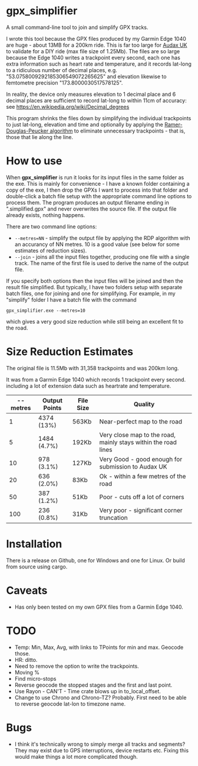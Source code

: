# gpx_simplifier

A small command-line tool to join and simplify GPX tracks.

I wrote this tool because the GPX files produced by my Garmin
Edge 1040 are huge - about 13MB for a 200km ride. This is far
too large for [Audax UK](https://www.audax.uk/) to validate
for a DIY ride (max file size of 1.25Mb). The files are so
large because the Edge 1040 writes a trackpoint every second, each
one has extra information such as heart rate and temperature, and it
records lat-long to a ridiculous number of decimal places,
e.g. "53.0758009292185306549072265625" and elevation likewise
to femtometre precision "173.8000030517578125".

In reality, the device only measures elevation to 1 decimal place and
6 decimal places are sufficient to record lat-long to within 11cm
of accuracy: see https://en.wikipedia.org/wiki/Decimal_degrees

This program shrinks the files down by simplifying the individual
trackpoints to just lat-long, elevation and time and optionally
by applying the [Ramer-Douglas-Peucker algorithm](https://en.wikipedia.org/wiki/Ramer%E2%80%93Douglas%E2%80%93Peucker_algorithm) to
eliminate unnecessary trackpoints - that is, those that lie
along the line.


# How to use

When **gpx_simplifier** is run it looks for its input files
in the same folder as the exe. This is mainly for convenience -
I have a known folder containing a copy of the exe, I then
drop the GPXs I want to process into that folder and double-click
a batch file setup with the appropriate command line options
to process them. The program produces an output
filename ending in ".simplified.gpx" and never overwrites the
source file. If the output file already exists, nothing happens.

There are two command line options:

* `--metres=NN` - simplify the output file by applying the RDP
  algorithm with an accurancy of NN metres. 10 is a good value
  (see below for some estimates of reduction sizes).
* `--join` - joins all the input files together, producing
  one file with a single track. The name of the first file is
  used to derive the name of the output file.

If you specify both options then the input files will be joined
and then the result file simplified. But typically, I have
two folders setup with separate batch files, one for
joining and one for simplifying. For example, in my
"simplify" folder I have a batch file with the command

`gpx_simplifier.exe --metres=10`

which gives a very good size reduction while still being an
excellent fit to the road.


# Size Reduction Estimates

The original file is 11.5Mb with 31,358 trackpoints and was 200km long.

It was from a Garmin Edge 1040 which records 1 trackpoint every second. 
including a lot of extension data such as heartrate and temperature.

|--metres|Output Points|File Size|Quality|
|-|-|-|-|
|1  |4374 (13%) |563Kb|Near-perfect map to the road|
|5  |1484 (4.7%)|192Kb|Very close map to the road, mainly stays within the road lines|
|10 |978 (3.1%) |127Kb|Very Good - good enough for submission to Audax UK|
|20 |636 (2.0%) |83Kb |Ok - within a few metres of the road|
|50 |387 (1.2%) |51Kb |Poor - cuts off a lot of corners|
|100|236 (0.8%) |31Kb |Very poor - significant corner truncation|

# Installation

There is a release on Github, one for Windows and one for Linux.
Or build from source using cargo.

# Caveats
* Has only been tested on my own GPX files from a Garmin Edge 1040.


# TODO
- Temp: Min, Max, Avg, with links to TPoints for min and max. Geocode those.
- HR: ditto.
- Need to remove the option to write the trackpoints.
- Moving %
- Find micro-stops
- Reverse geocode the stopped stages and the first and last point.
- Use Rayon - CAN'T - Time crate blows up in to_local_offset.
- Change to use Chrono and Chrono-TZ? Probably. First need to be
  able to reverse geocode lat-lon to timezone name.



# Bugs
- I think it's technically wrong to simply merge all tracks and segments?
  They may exist due to GPS interruptions, device restarts etc.
  Fixing this would make things a lot more complicated though.